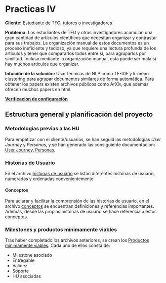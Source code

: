 # Practicas IV

**Cliente:** Estudiante de TFG, tutores o investigadores

**Problema:** Los estudiantes de TFG y otros investigadores acumulan una gran cantidad de artículos científicos que necesitan organizar y contrastar para sus trabajos. La organización manual de estos documentos es un proceso ineficiente y tedioso, ya que requiere una lectura profunda de los artículos y tener que compararlos todos entre sí, para agruparlos por similitud. Incluso mediante la organización manual, esta puede ser mala si hay muchos articulos que organizar.

**Intuición de la solución:** Usar técnicas de NLP como TF-IDF y k-mean clustering para agrupar documentos similares de forma automática. Para obtener los papers existen archivos públicos como ArXiv, que además ofrecen muchos papers en html.

**[Verificación de configuración](doc_adicional/doc_adicional.md)**

## Estructura general y planificación del proyecto

### Metodologías previas a las HU
Para empatizar con el cliente/usuarios, se han seguid las metodologías *User Journey* y *Personas*, y se han generado las consiguiente documentación: [User Journey](./docs/user_journey.md), [Personas](./docs/personas.md).

### Historias de Usuario

En el archivo [historias de usuario](./docs/historias_de_usuario.md) se listan diferentes historias de usuario, numeradas y ordenadas convenientemente.

#### Conceptos

Para aclarar y facilitar la comprensión de las historias de usuario, en el archivo [conceptos](./docs/conceptos.md) se encuentran definiciones y referencias importantes. Además, desde las propias historias de usuario se hace referencia a estos conceptos.

### Milestones y productos mínimamente viables

Tras haber completado los archivos anteriores, se crean los [Productos mínimamente viables](./docs/productos_mínimamente_viables.md). Cada uno de ellos consta de:
- Milestone asociado
- Entregable
- Validez
- Soporte
- HU asociadas